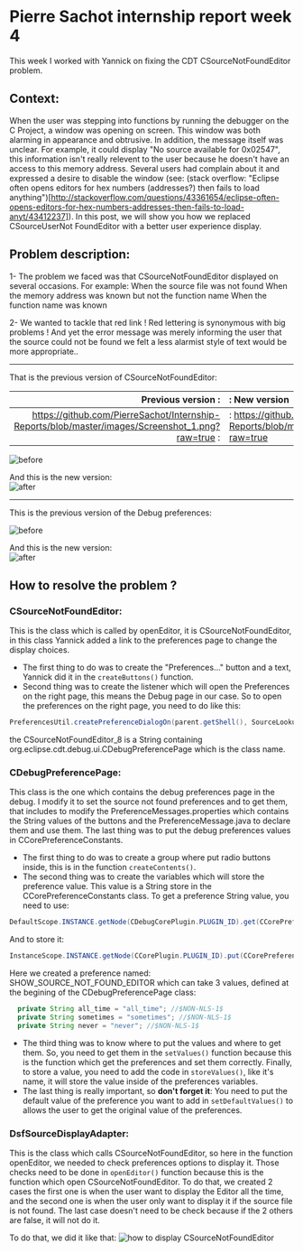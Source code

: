 # Pierre Sachot internship report week 4

This week I worked with Yannick on fixing the CDT CSourceNotFoundEditor problem.

## Context:
When the user was stepping into functions by running the debugger on the C Project, a window was opening on screen. This window was both alarming in appearance and obtrusive. 
In addition, the message itself was unclear. For example, it could display "No source available for 0x02547", this information isn't really relevent to the user because he doesn't have an access to this memory address. Several users had complain about it and expressed a desire to disable the window (see: (stack overflow: "Eclipse often opens editors for hex numbers (addresses?) then fails to load anything")[http://stackoverflow.com/questions/43361654/eclipse-often-opens-editors-for-hex-numbers-addresses-then-fails-to-load-anyt/43412237]).
In this post, we will show you how we replaced CSourceUserNot FoundEditor with a better user experience display.

## Problem description:

1- The problem we faced was that CSourceNotFoundEditor displayed on several occasions. For example:
	When the source file was not found
	When the memory address was known but not the function name
	When the function name was known
		
2- We wanted to tackle that red link ! Red lettering is synonymous with big problems ! And yet the error message was merely informing the user that the source could not be found we felt a less alarmist style of text would be more appropriate..
___
That is the previous version of CSourceNotFoundEditor:

Previous version	:|:	New version
------------------------:|:------------------
https://github.com/PierreSachot/Internship-Reports/blob/master/images/Screenshot_1.png?raw=true :|: https://github.com/PierreSachot/Internship-Reports/blob/master/images/Screenshot_2.png?raw=true

![before](http://image.prntscr.com/image/e5ef587d4fb3417aa9594fdb8cb9fb0b.png)

And this is the new version: <br>
![after](http://image.prntscr.com/image/b9f55e3f3ba94e499dcc3421b594e12b.png)

___
This is the previous version of the Debug preferences:

![before](http://image.prntscr.com/image/793a6e8862c6488b897867b4ab30b9f8.png)

And this is the new version:<br>
![after](http://image.prntscr.com/image/f407a70baf13440c8027ba6392ede376.png)



## How to resolve the problem ?

### CSourceNotFoundEditor:
This is the class which is called by openEditor, it is CSourceNotFoundEditor, in this class Yannick added a link to the preferences page to change the display choices. 
- The first thing to do was to create the "Preferences..." button and a text, Yannick did it in the `createButtons()` function.
- Second thing was to create the listener which will open the Preferences on the right page, this means the Debug page in our case. So to open 
the preferences on the right page, you need to do like this:
```Java
PreferencesUtil.createPreferenceDialogOn(parent.getShell(), SourceLookupUIMessages.CSourceNotFoundEditor_8, null, null).open();
```
the CSourceNotFoundEditor_8 is a String containing org.eclipse.cdt.debug.ui.CDebugPreferencePage which is the class name.

### CDebugPreferencePage:
This class is the one which contains the debug preferences page in the debug. I modify it to set the source not found preferences and to get 
them, that includes to modify the PreferenceMessages.properties which contains the String values of the buttons and the PreferenceMessage.java to declare 
them and use them. The last thing was to put the debug preferences values in CCorePreferenceConstants.
  - The first thing to do was to create a group where put radio buttons inside, this is in the function `createContents()`. 
  - The second thing was to create the variables which will store the preference value. This value is a String store in the CCorePreferenceConstants
  class.
  To get a preference String value, you need to use:
  ```Java
  DefaultScope.INSTANCE.getNode(CDebugCorePlugin.PLUGIN_ID).get(CCorePreferenceConstants.YOUR_PREFERENCE_NAME, null);
  ```
  
  And to store it:
  
  ```Java
  InstanceScope.INSTANCE.getNode(CCorePlugin.PLUGIN_ID).put(CCorePreferenceConstants.YOUR_PREFERENCE_NAME, "Your text");`
  ```
  
  Here we created a preference named: SHOW_SOURCE_NOT_FOUND_EDITOR which can take 3 values, defined at the begining of the CDebugPreferencePage class: 
  
  ```Java
	private String all_time = "all_time"; //$NON-NLS-1$
	private String sometimes = "sometimes"; //$NON-NLS-1$
	private String never = "never"; //$NON-NLS-1$
 ```
	
  - The third thing was to know where to put the values and where to get them.
  So, you need to get them in the `setValues()` function because this is the function which get the preferences and set them correctly.
  Finally, to store a value, you need to add the code in `storeValues()`, like it's name, it will store the value inside of the preferences variables.
  - The last thing is really important, so **don't forget it**:
  You need to put the default value of the preference you want to add in `setDefaultValues()` to allows the user to get the original value of the preferences.


### DsfSourceDisplayAdapter:
This is the class which calls CSourceNotFoundEditor, so here in the function openEditor, we needed to check preferences options to
display it.
Those checks need to be done in `openEditor()` function because this is the function which open CSourceNotFoundEditor.
To do that, we created 2 cases the first one is when the user want to display the Editor all the time, and the second one is when the user only want to display it if the source file is not found. The last case doesn't need to be check because if the 2 others are false, it will not do it.

To do that, we did it like that:
![how to display CSourceNotFoundEditor](http://image.prntscr.com/image/bb4a2112940a43429f7f1fe3f7b28e1a.png)
